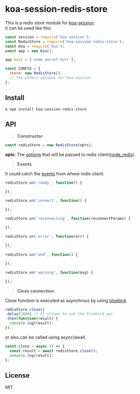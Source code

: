 # koa-session-redis-store

This is a redis store module for [koa-session](https://www.npmjs.com/package/koa-session).  
It can be used like this:

```js
const session = require('koa-session');
const RedisStore = require('koa-session-redis-store');
const Koa = require('koa');
const app = new Koa();

app.keys = ['some secret hurr'];

const CONFIG = {
  store: new RedisStore(),
  // The others options for koa-session
};
```

## Install
```shell
$ npm install koa-session-redis-store
```

## API
> **Constructor**  
```js
const redisStore = new RedisStore(opts);
```
**opts**: The [options](https://github.com/NodeRedis/node_redis#options-object-properties) that will be passed to redis client([node_redis](https://www.npmjs.com/package/redis)).

> **Events**

It could catch the [events](https://www.npmjs.com/package/redis#connection-and-other-events) from where redis client.
```js
redisStore.on('ready', function() {

});

redisStore.on('connect', function() {

});

redisStore.on('reconnecting', function(reconnectParams) {

});
  
redisStore.on('error', function(err) {

});
  
redisStore.on('end', function() {

});

redisStore.on('warning', function(msg) {

});
```

> **Close connection**

Close function is executed as asynchrous by using [bluebird](http://bluebirdjs.com/).
```js
redisStore.close()
.delay(1000) // It allows to use the bluebird api
.then(function(result) {
  console.log(result);
});
```

or also can be called using async/await.

```js
const close = async () => {
  const result = await redisStore.close();
  console.log(result);
};
```

## License
MIT